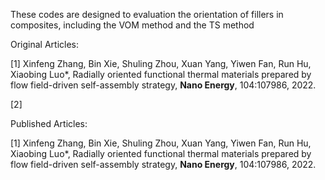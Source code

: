 These codes are designed to evaluation the orientation of fillers in composites, including the VOM method and the TS method    



Original Articles:

[1] Xinfeng Zhang, Bin Xie, Shuling Zhou, Xuan Yang, Yiwen Fan, Run Hu, Xiaobing  Luo*, Radially oriented functional thermal materials prepared by flow  field-driven self-assembly strategy, **Nano Energy**, 104:107986, 2022.

[2]



Published Articles:

[1] Xinfeng Zhang, Bin Xie, Shuling Zhou, Xuan Yang, Yiwen Fan, Run Hu, Xiaobing  Luo*, Radially oriented functional thermal materials prepared by flow  field-driven self-assembly strategy, **Nano Energy**, 104:107986, 2022.

